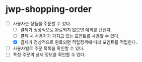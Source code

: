 # jwp-shopping-order

- [ ] 사용자는 상품을 주문할 수 있다.
  - [ ] 결제가 정상적으로 완료되지 않으면 예외를 던진다.
  - [ ] 결제 시 사용자가 가지고 있는 포인트를 사용할 수 있다.
  - [x] 결제가 정상적으로 완료되면 적립정책에 따라 포인트를 적립한다.
  
- [ ] 사용자별로 주문 목록을 확인할 수 있다.
- [ ] 특정 주문의 상세 정보를 확인할 수 있다.
